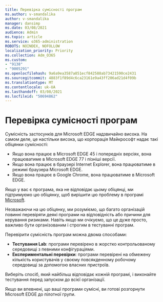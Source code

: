 ```yaml
---
title: Перевірка сумісності програм
ms.author: v-smandalika
author: v-smandalika
manager: dansimp
ms.date: 03/08/2021
audience: Admin
ms.topic: article
ms.service: o365-administration
ROBOTS: NOINDEX, NOFOLLOW
localization_priority: Priority
ms.collection: Adm_O365
ms.custom:
- "9138"
- "9005291"
ms.openlocfilehash: 9a6a9ea3587a851ecf842588ab73421590ce2431
ms.sourcegitcommit: 4883f1f89d4c6ca23161e9a43ff206ad21d4f09b
ms.translationtype: MT
ms.contentlocale: uk-UA
ms.lasthandoff: 03/08/2021
ms.locfileid: "50694862"
---
```

# <a name="do-app-compatibility-testing"></a>Перевірка сумісності програм

Сумісність застосунків для Microsoft EDGE надзвичайно висока. На самом деле, це настільки висока, що корпорація Майкрософт надає такі обіцянки сумісності:
- Якщо вона працює в Microsoft EDGE 45 і попередніх версіях, вона працюватиме в Microsoft EDGE 77 і пізніші версії.
- Якщо вона працює в браузері Internet Explorer, вона працюватиме в режимі браузера Microsoft EDGE.
- Якщо вона працює в Google Chrome, вона працюватиме в Microsoft EDGE.

Якщо у вас є програма, яка не відповідає цьому обіцянці, ми підтримуємо цю обіцянку, щоб вирішити цю проблему в програмі [Microsoft](https://www.microsoft.com/fasttrack/microsoft-365/app-assure).

Незважаючи на цю обіцянку, ми розуміємо, що багато організацій повинні перевіряти деякі програми на відповідність або причини для керування ризиками. Навіть якщо ми очікуємо, що це дуже просто, важливо бути організованим і строгим в тестуванні програм.

Перевірити сумісність програм можна двома способами:

- **Тестування Lab**: програми перевірено в жорстко контрольованому середовищі з певними конфігураціями.
- **Експериментальні перевірки**: програми перевірені на обмежену кількість користувачів у своєму повсякденному робочому середовищі за допомогою власних пристроїв.

Виберіть спосіб, який найбільш відповідає кожній програмі, і виконайте тестування перед запуском до всієї організації.

Якщо ви впевнені, що ваші програми сумісні, ви готові розгорнути Microsoft EDGE до пілотної групи.
